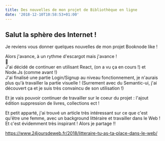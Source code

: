 ```yaml
---
title: Des nouvelles de mon projet de Bibliothèque en ligne
date: '2018-12-10T10:58:53+01:00'
---
```

## Salut la sphère des Internet !

Je reviens vous donner quelques nouvelles de mon projet Booknode like !

Alors j'avance, à un rythme d'escargot mais j'avance !\
🐌\
J'ai décidé de continuer en utilisant React, (on a vu ça en cours !) et Node.Js (comme avant !)\
J'ai finalisé une partie Login/Signup au niveau fonctionnement, je n'aurais plus qu'à travailler la partie visuelle ! (Surrement avec du Semantic-ui, j'ai découvert ça et je suis très convaincu de son utilisation !)

Et je vais pouvoir continuer de travailler sur le coeur du projet : l'ajout édition suppression de livres, collections ect !

Et petit apparté, j'ai trouvé un article très intéressant sur ce que c'est qu'être une femme, avec un background littéraire et travailler dans le Web ! Et c'est évidemment très inspirant ! Alors je partage !!

<https://www.24joursdeweb.fr/2018/litteraire-tu-as-ta-place-dans-le-web/>
